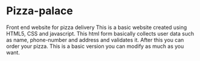 # Pizza-palace
Front end website for pizza delivery
This is a basic website created using HTML5, CSS and javascript. This html form basically collects user data such as name, phone-number and address
and validates it. After this you can order your pizza. This is a basic version you can modify as much as you want.
